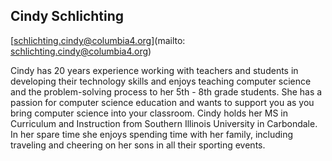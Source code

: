 ## Cindy Schlichting

[schlichting.cindy@columbia4.org](mailto: schlichting.cindy@columbia4.org)

Cindy has 20 years experience working with teachers and students in developing their technology skills and enjoys teaching computer science and the problem-solving process to her 5th - 8th grade students. She has a passion for computer science education and wants to support you as you bring computer science into your classroom. Cindy holds her MS in Curriculum and Instruction from Southern Illinois University in Carbondale. In her spare time she enjoys spending time with her family, including traveling and cheering on her sons in all their sporting events.
